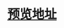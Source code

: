 #  [预览地址](https://yangbing668.github.io/gantt/%E4%BA%A4%E4%BA%92%E6%80%A7%E7%94%98%E7%89%B9%E5%9B%BE.html)
